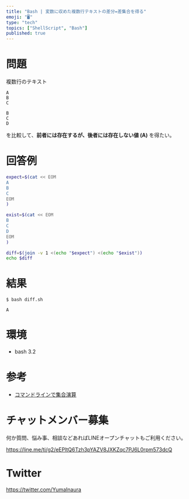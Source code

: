 ```yaml
---
title: "Bash | 変数に収めた複数行テキストの差分=差集合を得る"
emoji: "🖥"
type: "tech"
topics: ["ShellScript", "Bash"]
published: true
---
```


# 問題

複数行のテキスト

```
A
B
C
```

```
B
C
D
```

を比較して、**前者には存在するが、後者には存在しない値 (A)** を得たい。

# 回答例

```bash:diff.sh
expect=$(cat << EOM
A
B
C
EOM
)

exist=$(cat << EOM
B
C
D
EOM
)

diff=$(join -v 1 <(echo "$expect") <(echo "$exist"))
echo $diff
```

# 結果

```
$ bash diff.sh

A
```

# 環境

- bash 3.2

# 参考

- [コマンドラインで集合演算](http://qiita.com/highfrontier/items/610cd285f0c0de480ac9)








<!-- Update From Qiita API -->

# チャットメンバー募集


何か質問、悩み事、相談などあればLINEオープンチャットもご利用ください。

https://line.me/ti/g2/eEPltQ6Tzh3pYAZV8JXKZqc7PJ6L0rpm573dcQ





# Twitter


https://twitter.com/YumaInaura


<!-- Update From Qiita API -->


